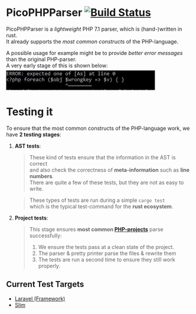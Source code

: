 # PicoPHPParser [![Build Status](https://travis-ci.org/steffengy/pico-php-parser.svg?branch=master)](https://travis-ci.org/steffengy/pico-php-parser)

PicoPHPParser is a *lightweight* PHP 7.1 parser, which is (hand-)written in rust.  
It already supports the *most common constructs* of the PHP-language.  

A possible usage for example might be to provide *better error messages* than the original PHP-parser.  
A very early stage of this is shown below:  
![alt text](/screenshot_example.jpg "")

# Testing it

To ensure that the most common constructs of the PHP-language work, we have **2 testing stages**:  

1. **AST tests**:

    > These kind of tests ensure that the information in the AST is correct  
    > and also check the correctness of **meta-information** such as **line numbers**.  
    > There are quite a few of these tests, but they are not as easy to write.  
    
    > These types of tests are run during a simple `cargo test`  
    which is the typical test-command for the **rust ecosystem**.  
2. **Project tests**:  

    > This stage ensures **most common [PHP-projects](#current-test-targets)** parse successfully:  
    > 1. We ensure the tests pass at a clean state of the project.    
    > 2. The parser & pretty printer parse the files & rewrite them   
    > 3. The tests are run a second time to ensure they still work properly.   

## Current Test Targets
- [Laravel (Framework)](https://github.com/laravel/framework)
- [Slim](https://github.com/slimphp/Slim)
